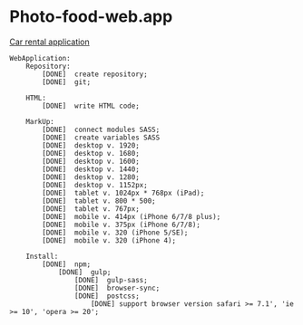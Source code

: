 # Photo-food-web.app
[Car rental application](https://10volo.github.io/Photo-food-web.app/index.html)

    WebApplication:
        Repository:
            [DONE]  create repository;
            [DONE]  git;

        HTML:
            [DONE]  write HTML code;

        MarkUp:
            [DONE]  connect modules SASS;
            [DONE]  create variables SASS
            [DONE]  desktop v. 1920;
            [DONE]  desktop v. 1680;
            [DONE]  desktop v. 1600;
            [DONE]  desktop v. 1440;
            [DONE]  desktop v. 1280;
            [DONE]  desktop v. 1152px;
            [DONE]  tablet v. 1024px * 768px (iPad);
            [DONE]  tablet v. 800 * 500;
            [DONE]  tablet v. 767px;
            [DONE]  mobile v. 414px (iPhone 6/7/8 plus);
            [DONE]  mobile v. 375px (iPhone 6/7/8);
            [DONE]  mobile v. 320 (iPhone 5/SE);
            [DONE]  mobile v. 320 (iPhone 4);

        Install:
            [DONE]  npm;
                [DONE]  gulp;
                    [DONE]  gulp-sass;
                    [DONE]  browser-sync;
                    [DONE]  postcss;
                        [DONE] support browser version safari >= 7.1', 'ie >= 10', 'opera >= 20';
